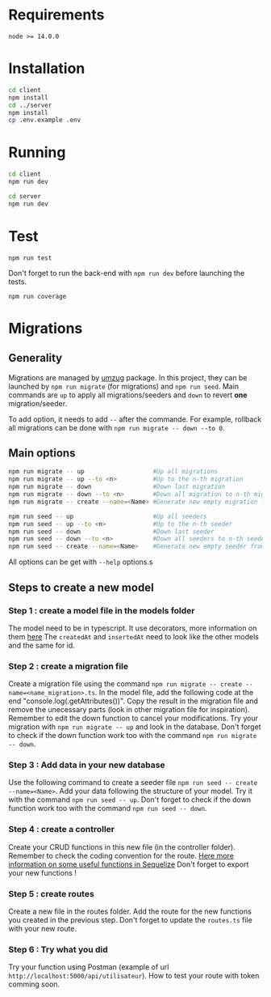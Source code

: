 # Requirements

```
node >= 14.0.0
```

# Installation

```bash
cd client
npm install
cd ../server
npm install
cp .env.example .env
```

# Running

```bash
cd client
npm run dev
```

```bash
cd server
npm run dev
```

# Test 

```
npm run test 
```

Don't forget to run the back-end with `npm run dev` before launching the tests. 

```
npm run coverage
```

# Migrations

## Generality

Migrations are managed by [umzug](https://github.com/sequelize/umzug) package. In this project, they can be launched by `npm run migrate` (for migrations) and `npm run seed`. Main commands are `up` to apply all migrations/seeders and `down` to revert **one** migration/seeder.

To add option, it needs to add `--` after the commande. For example, rollback all migrations can be done with `npm run migrate -- down --to 0`.

## Main options

```sh
npm run migrate -- up                   #Up all migrations
npm run migrate -- up --to <n>          #Up to the n-th migration
npm run migrate -- down                 #Down last migration
npm run migrate -- down --to <n>        #Down all migration to n-th migration
npm run migrate -- create --name=<Name> #Generate new empty migration from template

npm run seed -- up                      #Up all seeders
npm run seed -- up --to <n>             #Up to the n-th seeder
npm run seed -- down                    #Down last seeder
npm run seed -- down --to <n>           #Down all seeders to n-th seeder
npm run seed -- create --name=<Name>    #Generate new empty seeder from template
```

All options can be get with `--help` options.s


## Steps to create a new model 
### Step 1 : create a model file in the models folder 

The model need to be in typescript.
It use decorators, more information on them [here](https://www.npmjs.com/package/sequelize-typescript) 
The `createdAt` and `insertedAt` need to look like the other models and the same for id. 

### Step 2 : create a migration file 

Create a migration file using the command `npm run migrate -- create --name=<name_migration>.ts`.
In the model file, add the following code at the end "console.log(<yourmodel>.getAttributes())".
Copy the result in the migration file and remove the unecessary parts (look in other migration file for inspiration).
Remember to edit the down function to cancel your modifications. 
Try your migration with `npm run migrate -- up` and look in the database.
Don't forget to check if the down function work too with the command `npm run migrate -- down`.

### Step 3 : Add data in your new database

Use the following command to create a seeder file `npm run seed -- create --name=<Name>`.
Add your data following the structure of your model. 
Try it with the command `npm run seed -- up`. 
Don't forget to check if the down function work too with the command `npm run seed -- down`.

### Step 4 : create a controller 

Create your CRUD functions in this new file (in the controller folder).
Remember to check the coding convention for the route. 
[Here more information on some useful functions in Sequelize](https://sequelize.org/docs/v6/core-concepts/model-querying-basics/)
Don't forget to export your new functions !

### Step 5 : create routes

Create a new file in the routes folder. 
Add the route for the new functions you created in the previous step. 
Don't forget to update the `routes.ts` file with your new route. 

### Step 6 : Try what you did 

Try your function using Postman (example of url `http://localhost:5000/api/utilisateur`).
How to test your route with token comming soon. 

